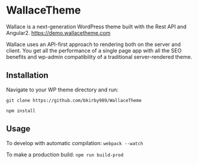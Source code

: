 # WallaceTheme
Wallace is a next-generation WordPress theme built with the Rest API and Angular2. 
https://demo.wallacetheme.com

Wallace uses an API-first approach to rendering both on the server and client. You get all the performance of a single page app with all the SEO benefits and wp-admin compatibility of a traditional server-rendered theme. 

## Installation
Navigate to your WP theme directory and run:

`git clone https://github.com/bkirby989/WallaceTheme`

`npm install`

## Usage
To develop with automatic compilation:
`webpack --watch`

To make a production build:
`npm run build-prod`
